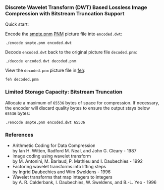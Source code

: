 ### Discrete Wavelet Transform (DWT) Based Lossless Image Compression with Bitstream Truncation Support

Quick start:

Encode the [smpte.pnm](smpte.pnm) [PNM](https://en.wikipedia.org/wiki/Netpbm) picture file into ```encoded.dwt```:

```
./encode smpte.pnm encoded.dwt
```

Decode ```encoded.dwt``` back to the original picture file ```decoded.pnm```:

```
./decode encoded.dwt decoded.pnm
```

View the ```decoded.pnm``` picture file in [feh](https://feh.finalrewind.org/):

```
feh decoded.pnm
```

### Limited Storage Capacity: Bitstream Truncation

Allocate a maximum of ```65536``` bytes of space for compression. If necessary, the encoder will discard quality bytes to ensure the output stays below ```65536``` bytes:

```
./encode smpte.pnm encoded.dwt 65536
```

### References

* Arithmetic Coding for Data Compression  
by Ian H. Witten, Radford M. Neal, and John G. Cleary - 1987
* Image coding using wavelet transform  
by M. Antonini, M. Barlaud, P. Mathieu and I. Daubechies - 1992
* Factoring wavelet transforms into lifting steps  
by Ingrid Daubechies and Wim Sweldens - 1996
* Wavelet transforms that map integers to integers  
by A. R. Calderbank, I. Daubechies, W. Sweldens, and B.-L. Yeo - 1996

